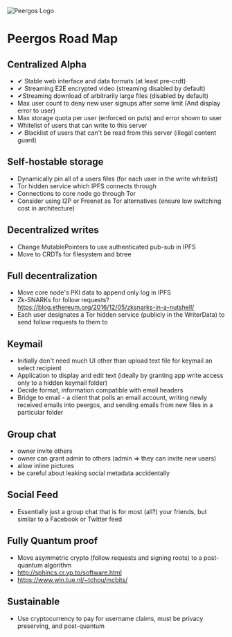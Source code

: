 ![Peergos Logo](https://peergos.org/theme/img/peergos/logo-main.svg)

Peergos Road Map
========


Centralized Alpha
------------
 - &#10004; Stable web interface and data formats (at least pre-crdt)
 - &#10004; Streaming E2E encrypted video (streaming disabled by default)
 - &#10004;Streaming download of arbitrarily large files (disabled by default)
 - Max user count to deny new user signups after some limit (And display error to user)
 - Max storage quota per user (enforced on puts) and error shown to user
 - Whitelist of users that can write to this server
 - &#10004; Blacklist of users that can't be read from this server (illegal content guard)
 
Self-hostable storage
------------
 - Dynamically pin all of a users files (for each user in the write whitelist)
 - Tor hidden service which IPFS connects through
 - Connections to core node go through Tor
 - Consider using I2P or Freenet as Tor alternatives (ensure low switching cost in architecture)

Decentralized writes
------------
 - Change MutablePointers to use authenticated pub-sub in IPFS
 - Move to CRDTs for filesystem and btree

Full decentralization
------------
 - Move core node's PKI data to append only log in IPFS
 - Zk-SNARKs for follow requests? https://blog.ethereum.org/2016/12/05/zksnarks-in-a-nutshell/
 - Each user designates a Tor hidden service (publicly in the WriterData) to send follow requests to them to

Keymail
------------
 - Initially don't need much UI other than upload text file for keymail an select recipient
 - Application to display and edit text (ideally by granting app write access only to a hidden keymail folder)
 - Decide format, information compatible with email headers
 - Bridge to email - a client that polls an email account, writing newly received emails into peergos, and sending emails from new files in a particular folder

Group chat
------------
 - owner invite others
 - owner can grant admin to others (admin => they can invite new users)
 - allow inline pictures
 - be careful about leaking social metadata accidentally

Social Feed
------------
 - Essentially just a group chat that is for most (all?) your friends, but similar to a Facebook or Twitter feed

Fully Quantum proof
------------
 - Move asymmetric crypto (follow requests and signing roots) to a post-quantum algorithm
 - http://sphincs.cr.yp.to/software.html
 - https://www.win.tue.nl/~tchou/mcbits/

Sustainable
------------
 - Use cryptocurrency to pay for username claims, must be privacy preserving, and post-quantum
